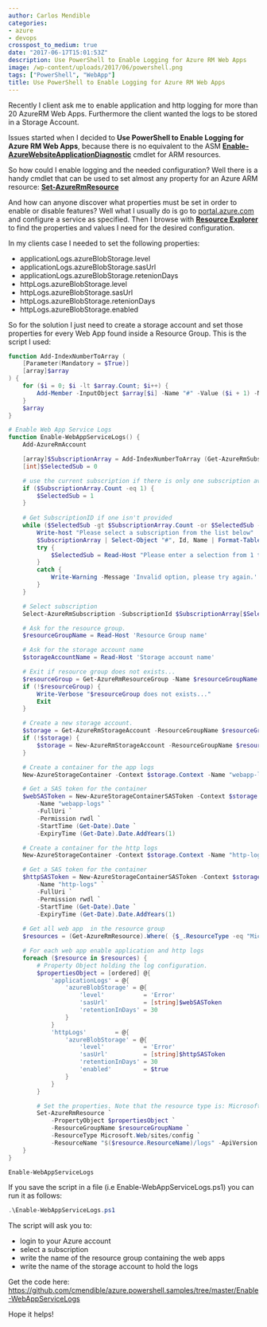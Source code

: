 ```yaml
---
author: Carlos Mendible
categories:
- azure
- devops
crosspost_to_medium: true
date: "2017-06-17T15:01:53Z"
description: Use PowerShell to Enable Logging for Azure RM Web Apps
image: /wp-content/uploads/2017/06/powershell.png
tags: ["PowerShell", "WebApp"]
title: Use PowerShell to Enable Logging for Azure RM Web Apps
---
```

Recently I client ask me to enable application and http logging for more than 20 AzureRM Web Apps. Furthermore the client wanted the logs to be stored in a Storage Account.

Issues started when I decided to **Use PowerShell to Enable Logging for Azure RM Web Apps**, because there is no equivalent to the ASM **<a href="https://docs.microsoft.com/en-us/powershell/module/azure/enable-azurewebsiteapplicationdiagnostic?view=azuresmps-4.0.0" target="_blank">Enable-AzureWebsiteApplicationDiagnostic</a>** cmdlet for ARM resources.

So how could I enable logging and the needed configuration? Well there is a handy cmdlet that can be used to set almost any property for an Azure ARM resource: **<a href="https://docs.microsoft.com/en-us/powershell/module/azurerm.resources/set-azurermresource?view=azurermps-4.1.0" target="_blank">Set-AzureRmResource</a>**

And how can anyone discover what properties must be set in order to enable or disable features? Well what I usually do is go to <a href="https://portal.azure.com" target="_blank">portal.azure.com</a> and configure a service as specified. Then I browse with **<a href="https://resources.azure.com" target="_blank">Resource Explorer</a>** to find the properties and values I need for the desired configuration.

In my clients case I needed to set the following properties:

  * applicationLogs.azureBlobStorage.level
  * applicationLogs.azureBlobStorage.sasUrl
  * applicationLogs.azureBlobStorage.retenionDays
  * httpLogs.azureBlobStorage.level
  * httpLogs.azureBlobStorage.sasUrl
  * httpLogs.azureBlobStorage.retenionDays
  * httpLogs.azureBlobStorage.enabled

So for the solution I just need to create a storage account and set those properties for every Web App found inside a Resource Group. This is the script I used:

``` powershell
function Add-IndexNumberToArray (
    [Parameter(Mandatory = $True)]
    [array]$array
) {
    for ($i = 0; $i -lt $array.Count; $i++) { 
        Add-Member -InputObject $array[$i] -Name "#" -Value ($i + 1) -MemberType NoteProperty 
    }
    $array
}

# Enable Web App Service Logs
function Enable-WebAppServiceLogs() {
    Add-AzureRmAccount

    [array]$SubscriptionArray = Add-IndexNumberToArray (Get-AzureRmSubscription) 
    [int]$SelectedSub = 0

    # use the current subscription if there is only one subscription available
    if ($SubscriptionArray.Count -eq 1) {
        $SelectedSub = 1
    }
    
    # Get SubscriptionID if one isn't provided
    while ($SelectedSub -gt $SubscriptionArray.Count -or $SelectedSub -lt 1) {
        Write-host "Please select a subscription from the list below"
        $SubscriptionArray | Select-Object "#", Id, Name | Format-Table
        try {
            $SelectedSub = Read-Host "Please enter a selection from 1 to $($SubscriptionArray.count)"
        }
        catch {
            Write-Warning -Message 'Invalid option, please try again.'
        }
    }

    # Select subscription
    Select-AzureRmSubscription -SubscriptionId $SubscriptionArray[$SelectedSub - 1].Id

    # Ask for the resource group.
    $resourceGroupName = Read-Host 'Resource Group name'

    # Ask for the storage account name
    $storageAccountName = Read-Host 'Storage account name'

    # Exit if resource group does not exists...
    $resourceGroup = Get-AzureRmResourceGroup -Name $resourceGroupName -ErrorAction SilentlyContinue
    if (!$resourceGroup) {
        Write-Verbose "$resourceGroup does not exists..."
        Exit 
    }

    # Create a new storage account.
    $storage = Get-AzureRmStorageAccount -ResourceGroupName $resourceGroupName -Name $storageAccountName -ErrorAction SilentlyContinue
    if (!$storage) {
        $storage = New-AzureRmStorageAccount -ResourceGroupName $resourceGroupName -Name $storageAccountName -Location $resourceGroup.Location -SkuName "Standard_ZRS"
    }

    # Create a container for the app logs 
    New-AzureStorageContainer -Context $storage.Context -Name "webapp-logs" -ErrorAction Ignore

    # Get a SAS token for the container
    $webSASToken = New-AzureStorageContainerSASToken -Context $storage.Context `
        -Name "webapp-logs" `
        -FullUri `
        -Permission rwdl `
        -StartTime (Get-Date).Date `
        -ExpiryTime (Get-Date).Date.AddYears(1)

    # Create a container for the http logs
    New-AzureStorageContainer -Context $storage.Context -Name "http-logs" -ErrorAction Ignore

    # Get a SAS token for the container
    $httpSASToken = New-AzureStorageContainerSASToken -Context $storage.Context `
        -Name "http-logs" `
        -FullUri `
        -Permission rwdl `
        -StartTime (Get-Date).Date `
        -ExpiryTime (Get-Date).Date.AddYears(1) 
    
    # Get all web app  in the resource group
    $resources = (Get-AzureRmResource).Where( {$_.ResourceType -eq "Microsoft.Web/sites" -and $_.ResourceGroupName -eq $resourceGroupName})

    # For each web app enable application and http logs 
    foreach ($resource in $resources) {
        # Property Object holding the log configuration.
        $propertiesObject = [ordered] @{
            'applicationLogs' = @{
                'azureBlobStorage' = @{
                    'level'           = 'Error' 
                    'sasUrl'          = [string]$webSASToken
                    'retentionInDays' = 30
                }
            }
            'httpLogs'        = @{
                'azureBlobStorage' = @{
                    'level'           = 'Error' 
                    'sasUrl'          = [string]$httpSASToken
                    'retentionInDays' = 30
                    'enabled'         = $true
                }
            }
        } 

        # Set the properties. Note that the resource type is: Microsoft.Web/sites/config and the resource name: [Web App Name]/logs
        Set-AzureRmResource `
            -PropertyObject $propertiesObject `
            -ResourceGroupName $resourceGroupName `
            -ResourceType Microsoft.Web/sites/config `
            -ResourceName "$($resource.ResourceName)/logs" -ApiVersion 2016-03-01 -Force          
    }
}

Enable-WebAppServiceLogs
```

If you save the script in a file (i.e Enable-WebAppServiceLogs.ps1) you can run it as follows:

``` powershell
.\Enable-WebAppServiceLogs.ps1
```

The script will ask you to:

  * login to your Azure account
  * select a subscription
  * write the name of the resource group containing the web apps
  * write the name of the storage account to hold the logs

Get the code here: <a href="https://github.com/cmendible/azure.powershell.samples/tree/master/Enable-WebAppServiceLogs"  target="_blank">https://github.com/cmendible/azure.powershell.samples/tree/master/Enable-WebAppServiceLogs</a>

Hope it helps!